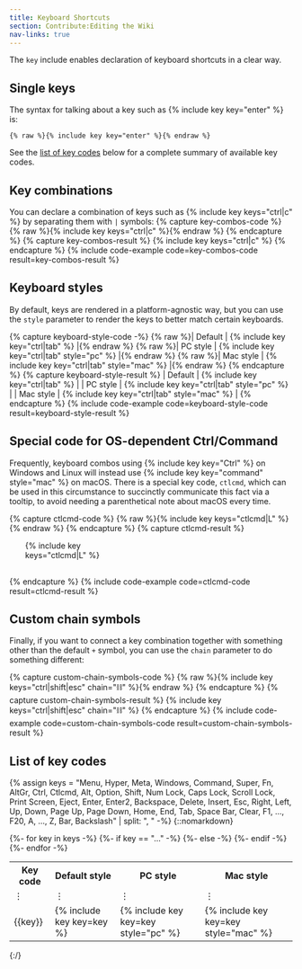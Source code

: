 ```yaml
---
title: Keyboard Shortcuts
section: Contribute:Editing the Wiki
nav-links: true
---
```


The `key` include enables declaration of keyboard shortcuts in a clear way.

## Single keys

The syntax for talking about a key such as {% include key key="enter" %} is:
```liquid
{% raw %}{% include key key="enter" %}{% endraw %}
```

See the [list of key codes](#list-of-key-codes) below for a complete summary of
available key codes.

## Key combinations

You can declare a combination of keys such as {% include key keys="ctrl|c" %}
by separating them with `|` symbols:
{% capture key-combos-code %}
{% raw %}{% include key keys="ctrl|c" %}{% endraw %}
{% endcapture %}
{% capture key-combos-result %}
{% include key keys="ctrl|c" %}
{% endcapture %}
{% include code-example code=key-combos-code result=key-combos-result %}

## Keyboard styles

By default, keys are rendered in a platform-agnostic way, but you can use the
`style` parameter to render the keys to better match certain keyboards.

{% capture keyboard-style-code -%}
{% raw %}| Default   | {% include key key="ctrl|tab" %}             |{% endraw %}
{% raw %}| PC style  | {% include key key="ctrl|tab" style="pc" %}  |{% endraw %}
{% raw %}| Mac style | {% include key key="ctrl|tab" style="mac" %} |{% endraw %}
{% endcapture %}
{% capture keyboard-style-result %}
| Default   | {% include key key="ctrl|tab" %}             |
| PC style  | {% include key key="ctrl|tab" style="pc" %}  |
| Mac style | {% include key key="ctrl|tab" style="mac" %} |
{% endcapture %}
{% include code-example code=keyboard-style-code result=keyboard-style-result %}

## Special code for OS-dependent Ctrl/Command

Frequently, keyboard combos using {% include key key="Ctrl" %} on Windows and
Linux will instead use {% include key key="command" style="mac" %} on macOS.
There is a special key code, `ctlcmd`, which can be used in this circumstance
to succinctly communicate this fact via a tooltip, to avoid needing a
parenthetical note about macOS every time.

{% capture ctlcmd-code %}
{% raw %}{% include key keys="ctlcmd|L" %}{% endraw %}
{% endcapture %}
{% capture ctlcmd-result %}
<div style="padding-left: 2em; width: 9rem; height: 4rem">{% include key keys="ctlcmd|L" %}</div>
{% endcapture %}
{% include code-example code=ctlcmd-code result=ctlcmd-result %}

## Custom chain symbols

Finally, if you want to connect a key combination together with something
other than the default `+` symbol, you can use the `chain` parameter
to do something different:

{% capture custom-chain-symbols-code %}
{% raw %}{% include key keys="ctrl|shift|esc" chain="&#9939;" %}{% endraw %}
{% endcapture %}
{% capture custom-chain-symbols-result %}
{% include key keys="ctrl|shift|esc" chain="&#9939;" %}
{% endcapture %}
{% include code-example code=custom-chain-symbols-code result=custom-chain-symbols-result %}

## List of key codes

{% assign keys = "Menu, Hyper, Meta, Windows, Command, Super, Fn, AltGr, Ctrl, Ctlcmd, Alt, Option, Shift, Num Lock, Caps Lock, Scroll Lock, Print Screen, Eject, Enter, Enter2, Backspace, Delete, Insert, Esc, Right, Left, Up, Down, Page Up, Page Down, Home, End, Tab, Space Bar, Clear, F1, ..., F20, A, ..., Z, Bar, Backslash" | split: ", " -%}
{::nomarkdown}
<table>
  <tr>
    <th>Key code</th>
    <th>Default style</th>
    <th>PC style</th>
    <th>Mac style</th>
  </tr>
  {%- for key in keys -%}
    {%- if key == "..." -%}
  <tr><td>&#8942;</td><td>&#8942;</td><td>&#8942;</td><td>&#8942;</td></tr>
    {%- else -%}
  <tr>
    <td>{{key}}</td>
    <td>{% include key key=key %}</td>
    <td>{% include key key=key style="pc" %}</td>
    <td>{% include key key=key style="mac" %}</td>
  </tr>
    {%- endif -%}
  {%- endfor -%}
</table>
{:/}
